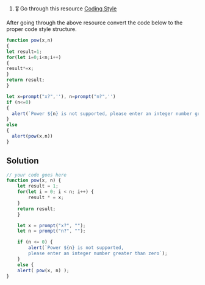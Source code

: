 1. 🎖 Go through this resource [Coding Style](http://javascript.info/coding-style)

After going through the above resource convert the code below to the proper code style structure.
```js
function pow(x,n)
{
let result=1;
for(let i=0;i<n;i++) 
{
result*=x;
}
return result;
}

let x=prompt("x?",''), n=prompt("n?",'')
if (n<=0)
{
  alert(`Power ${n} is not supported, please enter an integer number greater than zero`);
}
else
{
  alert(pow(x,n))
}
```

## Solution
```js
// your code goes here
function pow(x, n) {
	let result = 1;
	for(let i = 0; i < n; i++) {
		result * = x;
	}
	return result;
	}

	let x = prompt("x?", "");
	let n = prompt("n?", "");

	if (n <= 0) {
		alert(`Power ${n} is not supported,
		please enter an integer number greater than zero`);
	} 
	else {
	alert( pow(x, n) );
}
```
